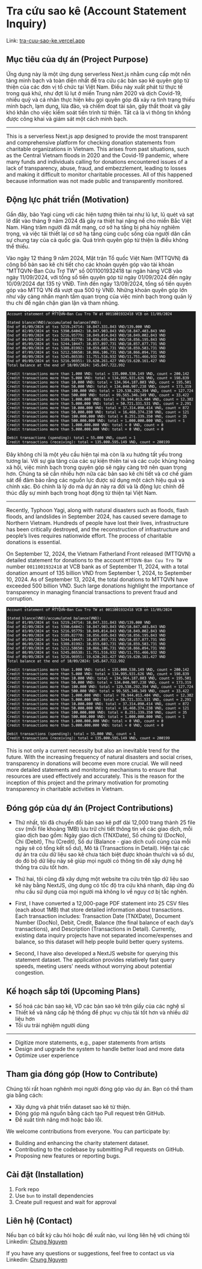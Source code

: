 # Tra cứu sao kê (Account Statement Inquiry)

Link: [tra-cuu-sao-ke.vercel.app](https://tra-cuu-sao-ke.vercel.app/)

## Mục tiêu của dự án (Project Purpose)

Ứng dụng này là một ứng dụng serverless Next.js nhằm cung cấp một nền tảng minh bạch và toàn diện nhất để tra cứu các bản sao kê quyên góp từ thiện của các đơn vị tổ chức tại Việt Nam. Điều này xuất phát từ thực tế trong quá khứ, như đợt lũ lụt ở miền Trung năm 2020 và dịch Covid-19, nhiều quỹ và cá nhân thực hiện kêu gọi quyên góp đã xảy ra tình trạng thiếu minh bạch, lạm dụng, lừa đảo, và chiếm đoạt tài sản, gây thất thoát và gây khó khăn cho việc kiểm soát tiến trình từ thiện. Tất cả là vì thông tin không được công khai và giám sát một cách minh bạch.

---

This is a serverless Next.js app designed to provide the most transparent and comprehensive platform for checking donation statements from charitable organizations in Vietnam. This arises from past situations, such as the Central Vietnam floods in 2020 and the Covid-19 pandemic, where many funds and individuals calling for donations encountered issues of a lack of transparency, abuse, fraud, and embezzlement, leading to losses and making it difficult to monitor charitable processes. All of this happened because information was not made public and transparently monitored.

## Động lực phát triển (Motivation)

Gần đây, bão Yagi cùng với các hiện tượng thiên tai như lũ lụt, lũ quét và sạt lở đất vào tháng 9 năm 2024 đã gây ra thiệt hại nặng nề cho miền Bắc Việt Nam. Hàng trăm người đã mất mạng, cơ sở hạ tầng bị phá hủy nghiêm trọng, và việc tái thiết lại cơ sở hạ tầng cùng cuộc sống của người dân cần sự chung tay của cả quốc gia. Quá trình quyên góp từ thiện là điều không thể thiếu.

Vào ngày 12 tháng 9 năm 2024, Mặt trận Tổ quốc Việt Nam (MTTQVN) đã công bố bản sao kê chi tiết cho các khoản quyên góp vào tài khoản "MTTQVN-Ban Cứu Trợ TW" số 0011001932418 tại ngân hàng VCB vào ngày 11/09/2024, với tổng số tiền quyên góp từ ngày 01/09/2024 đến ngày 10/09/2024 đạt 135 tỷ VNĐ. Tính đến ngày 13/09/2024, tổng số tiền quyên góp vào MTTQ VN đã vượt qua 500 tỷ VNĐ. Những khoản quyên góp lớn như vậy càng nhấn mạnh tầm quan trọng của việc minh bạch trong quản lý thu chi để ngăn chặn gian lận và tham nhũng.

![](./public/mttq0011001932418VCB/summary.png)

Đây không chỉ là một yêu cầu hiện tại mà còn là xu hướng tất yếu trong tương lai. Với sự gia tăng của các sự kiện thiên tai và các cuộc khủng hoảng xã hội, việc minh bạch trong quyên góp sẽ ngày càng trở nên quan trọng hơn. Chúng ta sẽ cần nhiều hơn nữa các bản sao kê chi tiết và cơ chế giám sát để đảm bảo rằng các nguồn lực được sử dụng một cách hiệu quả và chính xác. Đó chính là lý do mà dự án này ra đời và là động lực chính để thúc đẩy sự minh bạch trong hoạt động từ thiện tại Việt Nam.

---

Recently, Typhoon Yagi, along with natural disasters such as floods, flash floods, and landslides in September 2024, has caused severe damage to Northern Vietnam. Hundreds of people have lost their lives, infrastructure has been critically destroyed, and the reconstruction of infrastructure and people’s lives requires nationwide effort. The process of charitable donations is essential.

On September 12, 2024, the Vietnam Fatherland Front released (MTTQVN) a detailed statement for donations to the account `MTTQVN-Ban Cuu Tro TW` number `0011001932418` at VCB bank as of September 11, 2024, with a total donation amount of 135 billion VND from September 1, 2024, to September 10, 2024. As of September 13, 2024, the total donations to MTTQVN have exceeded 500 billion VND. Such large donations highlight the importance of transparency in managing financial transactions to prevent fraud and corruption.

![](./public/mttq0011001932418VCB/summary.png)

This is not only a current necessity but also an inevitable trend for the future. With the increasing frequency of natural disasters and social crises, transparency in donations will become even more crucial. We will need more detailed statements and monitoring mechanisms to ensure that resources are used effectively and accurately. This is the reason for the inception of this project and the primary motivation for promoting transparency in charitable activities in Vietnam.

## Đóng góp của dự án (Project Contributions)

- Thứ nhất, tôi đã chuyển đổi bản sao kê pdf dài 12,000 trang thành 25 file csv (mỗi file khoảng 1MB) lưu trữ chi tiết thông tin về các giao dịch, mỗi giao dịch bao gồm: Ngày giao dịch (TNXDate), Số chứng từ (DocNo), Chi (Debit), Thu (Credit), Số dư (Balance - giao dịch cuối cùng của mỗi ngày sẽ có tổng kết số dư), Mô tả (Transactions in Detail). Hiện tại các dự án tra cứu dữ liệu sao kê chưa tách biệt được khoản thu/chi và số dư, do đó bộ dữ liệu này sẽ giúp mọi người có thông tin để xây dựng hệ thống tra cứu tốt hơn.
- Thứ hai, tôi cũng đã xây dựng một website tra cứu trên tập dữ liệu sao kê này bằng NextJS, ứng dụng có tốc độ tra cứu khá nhanh, đáp ứng đủ nhu cầu sử dụng của mọi người mà không lo về nguy cơ bị tắc nghẽn.

- First, I have converted a 12,000-page PDF statement into 25 CSV files (each about 1MB) that store detailed information about transactions. Each transaction includes: Transaction Date (TNXDate), Document Number (DocNo), Debit, Credit, Balance (the final balance of each day’s transactions), and Description (Transactions in Detail). Currently, existing data inquiry projects have not separated income/expenses and balance, so this dataset will help people build better query systems.
- Second, I have also developed a NextJS website for querying this statement dataset. The application provides relatively fast query speeds, meeting users' needs without worrying about potential congestion.

## Kế hoạch sắp tới (Upcoming Plans)

- Số hoá các bản sao kê, VD các bản sao kê trên giấy của các nghệ sĩ
- Thiết kế và nâng cấp hệ thống để phục vụ chịu tải tốt hơn và nhiều dữ liệu hơn
- Tối ưu trải nghiệm người dùng

---

- Digitize more statements, e.g., paper statements from artists
- Design and upgrade the system to handle better load and more data
- Optimize user experience

## Tham gia đóng góp (How to Contribute)

Chúng tôi rất hoan nghênh mọi người đóng góp vào dự án. Bạn có thể tham gia bằng cách:

- Xây dựng và phát triển dataset sao kê từ thiện.
- Đóng góp mã nguồn bằng cách tạo Pull request trên GitHub.
- Đề xuất tính năng mới hoặc báo lỗi.

We welcome contributions from everyone. You can participate by:

- Building and enhancing the charity statement dataset.
- Contributing to the codebase by submitting Pull requests on GitHub.
- Proposing new features or reporting bugs.

## Cài đặt (Installation)

1. Fork repo
2. Use `bun` to install dependencies
3. Create pull request and wait for approval

## Liên hệ (Contact)

Nếu bạn có bất kỳ câu hỏi hoặc đề xuất nào, vui lòng liên hệ với chúng tôi Linkedin: [Chung Nguyen](https://www.linkedin.com/in/galin-chung-nguyen)

If you have any questions or suggestions, feel free to contact us via Linkedin: [Chung Nguyen](https://www.linkedin.com/in/galin-chung-nguyen)
